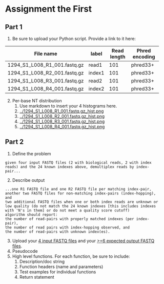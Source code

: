 # Assignment the First

## Part 1
1. Be sure to upload your Python script. Provide a link to it here:

| File name | label | Read length | Phred encoding |
|---|---|---|---|
| 1294_S1_L008_R1_001.fastq.gz |read1|101|phred33+|
| 1294_S1_L008_R2_001.fastq.gz |index1|101|phred33+|
| 1294_S1_L008_R3_001.fastq.gz |read2|101|phred33+|
| 1294_S1_L008_R4_001.fastq.gz |index2|101|phred33+|

2. Per-base NT distribution
    1. Use markdown to insert your 4 histograms here.
    2. [../1294_S1_L008_R1_001.fastq.gz_hist.png](../1294_S1_L008_R1_001.fastq.gz_hist.png)
    3. [../1294_S1_L008_R2_001.fastq.gz_hist.png](../1294_S1_L008_R2_001.fastq.gz_hist.png)
    4. [../1294_S1_L008_R3_001.fastq.gz_hist.png](../1294_S1_L008_R3_001.fastq.gz_hist.png)
    5. [../1294_S1_L008_R4_001.fastq.gz_hist.png](../1294_S1_L008_R4_001.fastq.gz_hist.png)
    
    
## Part 2
1. Define the problem
```The purpose of this file is to daigram out how to de-multiplex 4 fastq files.
given four input FASTQ files (2 with biological reads, 2 with index reads) and the 24 known indexes above, demultiplex reads by index-pair...
```

2. Describe output
```
...one R1 FASTQ file and one R2 FASTQ file per matching index-pair,
another two FASTQ files for non-matching index-pairs (index-hopping), and
two additional FASTQ files when one or both index reads are unknown or low quality (do not match the 24 known indexes [this includes indexes with 'N's in them] or do not meet a quality score cutoff)
algorithm should report:
the number of read-pairs with properly matched indexes (per index-pair),
the number of read pairs with index-hopping observed, and
the number of read-pairs with unknown index(es).
```
3. Upload your [4 input FASTQ files](../TEST-input_FASTQ) and your [>=6 expected output FASTQ files](../TEST-output_FASTQ).
4. Pseudocode
5. High level functions. For each function, be sure to include:
    1. Description/doc string
    2. Function headers (name and parameters)
    3. Test examples for individual functions
    4. Return statement
